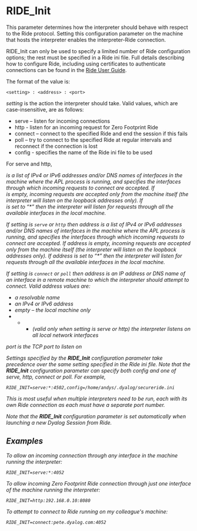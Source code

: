 <h1 class="heading"><span class="name">RIDE_Init</span></h1>

This parameter determines how the interpreter should behave with respect to the Ride protocol. Setting this configuration parameter on the machine that hosts the interpreter enables the interpreter-Ride connection.

RIDE_Init can only be used to specify a limited number of Ride configuration options; the rest must be specified in a Ride ini file. Full details describing how to configure Ride, including using certificates to authenticate connections can be found in the [Ride User Guide](https://dyalog.github.io/ride).

The format of the value is:
```
<setting> : <address> : <port>
```

*setting* is the action the interpreter should take. Valid values, which are case-insensitive, are as follows:

- serve – listen for incoming connections
- http - listen for an incoming request for Zero Footprint Ride
- connect – connect to the specified Ride and end the session if this fails
- poll – try to connect to the specified Ride at regular intervals and reconnect if the connection is lost
- config - specifies the name of the Ride ini file to be used

For serve and http, <address> is a list of IPv4 or IPv6 addresses and/or DNS names of interfaces in the machine where the APL process is running, and specifies the interfaces through which incoming requests to connect are accepted. If <address> is empty, incoming requests are accepted only from the machine itself (the interpreter will listen on the loopback addresses only). If <address> is set to “*” then the interpreter will listen for requests through all the available interfaces in the local machine.

If *setting* is `serve` or `http` then *address*  is a list of IPv4 or IPv6 addresses and/or DNS names of interfaces in the machine where the APL process is running, and specifies the interfaces through which incoming requests to connect are accepted. If *address* is empty, incoming requests are accepted only from the machine itself (the interpreter will listen on the loopback addresses only). If *address* is set to “*” then the interpreter will listen for requests through all the available interfaces in the local machine.

If *setting* is `connect` or `poll` then *address* is an IP address or DNS name of an interface in a remote machine to which the interpreter should attempt to connect. Valid address values are:

- a resolvable name
- an IPv4 or IPv6 address
- empty – the local machine only
- * - (valid only when setting is serve or http) the interpreter listens on all local network interfaces

*port* is the TCP port to listen on

Settings specified by the **RIDE_Init** configuration parameter take precedence over the same setting specified in the Ride ini file. Note that the **RIDE_Init** configuration parameter can specify both *config* and one of *serve*, *http*, *connect* or *poll*. For example,
```
RIDE_INIT=serve:*:4502,config=/home/andys/.dyalog/secureride.ini
```

This is most useful when multiple interpreters need to be run, each with its own Ride connection as each must have a separate port number.

Note that the **RIDE_Init** configuration parameter is set automatically when launching a new Dyalog Session from Ride.

<h2 class="example">Examples</h2>

To allow an incoming connection through any interface in the machine running the interpreter:
```
RIDE_INIT=serve:*:4052
```

To allow incoming Zero Footprint Ride connection through just one interface of the machine running the interpreter:
```
RIDE_INIT=http:192.168.0.10:8080
```

To attempt to connect to Ride running on my colleague's machine:
```
RIDE_INIT=connect:pete.dyalog.com:4052
```
